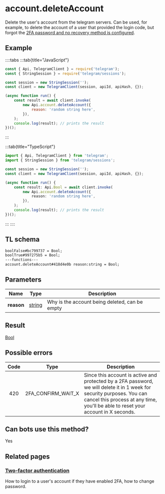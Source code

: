 # account.deleteAccount

Delete the user's account from the telegram servers. Can be used, for example, to delete the account of a user that provided the login code, but forgot the [2FA password and no recovery method is configured](https://core.telegram.org/api/srp).

## Example

::::tabs
:::tab{title="JavaScript"}

```js
const { Api, TelegramClient } = require('telegram');
const { StringSession } = require('telegram/sessions');

const session = new StringSession('');
const client = new TelegramClient(session, apiId, apiHash, {});

(async function run() {
    const result = await client.invoke(
        new Api.account.deleteAccount({
            reason: 'random string here',
        }),
    );
    console.log(result); // prints the result
})();
```

:::

:::tab{title="TypeScript"}

```ts
import { Api, TelegramClient } from 'telegram';
import { StringSession } from 'telegram/sessions';

const session = new StringSession('');
const client = new TelegramClient(session, apiId, apiHash, {});

(async function run() {
    const result: Api.Bool = await client.invoke(
        new Api.account.deleteAccount({
            reason: 'random string here',
        }),
    );
    console.log(result); // prints the result
})();
```

:::
::::

## TL schema

```txt
boolFalse#bc799737 = Bool;
boolTrue#997275b5 = Bool;
---functions---
account.deleteAccount#418d4e0b reason:string = Bool;
```

## Parameters

|    Name    | Type                                            | Description                                    |
| :--------: | ----------------------------------------------- | ---------------------------------------------- |
| **reason** | [string](https://core.telegram.org/type/string) | Why is the account being deleted, can be empty |

## Result

[Bool](https://core.telegram.org/type/Bool)

## Possible errors

| Code | Type               | Description                                                                                                                                                                                                  |
| :--: | ------------------ | ------------------------------------------------------------------------------------------------------------------------------------------------------------------------------------------------------------ |
| 420  | 2FA_CONFIRM_WAIT_X | Since this account is active and protected by a 2FA password, we will delete it in 1 week for security purposes. You can cancel this process at any time, you'll be able to reset your account in X seconds. |

## Can bots use this method?

Yes

## Related pages

### [Two-factor authentication](https://core.telegram.org/api/srp)

How to login to a user's account if they have enabled 2FA, how to change password.
